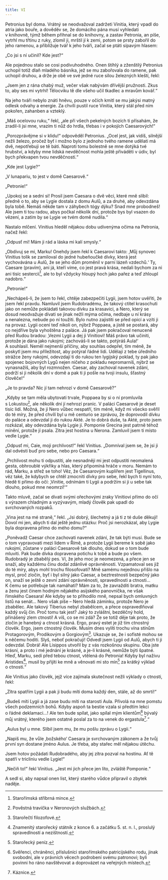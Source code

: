 ```yaml
---
title: VI
---
```


Petronius byl doma. Vrátný se neodvažoval zadržeti Vinitia, který vpadl do atria jako bouře, a dověděv se, že domácího pána musí vyhledati v knihovně, týmž během přihnal se do knihovny, a zastav Petronia, an píše, vytrhl mu třtinu z ruky, zlomil ji, mrštil jí k zemi, potom se prsty zabořil do jeho ramenou, a přibližuje tvář k jeho tváři, začal se ptáti sípavým hlasem:

„Co jsi s ní učinil? Kde jest?“

Ale pojednou stalo se cosi podivuhodného. Onen štíhlý a zženštilý Petronius uchopil totiž dlaň mladého básníka, jež se mu zabořovala do ramene, pak uchopil druhou, a drže je obě ve své jedné ruce silou železných kleští, řekl:

„Jsem jen z rána chabý muž, večer však nabývám dřívější pruž­nosti. Zkus to, aby ses mi vytrhl! Tělocviku tě dle všeho učil tkadlec a mravům kovář.“

Na jeho tváři nebylo znáti hněvu, pouze v očích kmitl se mu jakýsi matný odlesk odvahy a energie. Za chvíli pustil ruce Vinitia, který stál před ním pokořen, zahanben a vzteklý.

„Máš ocelovou ruku,“ řekl, „ale při všech pekelných bozích ti přísahám, že zradil-li jsi mne, vrazím ti nůž do hrdla, třebas i v pokojích Caesarových!“

„Porozprávějme si v klidu!“ odpověděl Petronius. „Ocel jest, jak vidíš, silnější nežli železo, pročež byť i možno bylo z jednoho tvého ramene udělati má dvě, nepotřebuji se tě báti. Naproti tomu bolestně se mne dotýká tvé hrubství, a kdyby mne lidská nevděčnost mohla ještě přiváděti v údiv, byl bych překvapen tvou nevděčností.“

„Kde jest Lygie?“

„V lunapariu, to jest v domě Caesarově.“

„Petronie!“

„Upokoj se a sedni si! Prosil jsem Caesara o dvě věci, které mně slíbil: předně o to, aby se Lygie dostala z domu Aulů, a za druhé, aby odevzdána byla tobě. Nemáš někde tam v záhybech tógy dýku? Snad mne probodneš! Ale jsem ti tou radou, abys počkal několik dní, protože bys byl vsazen do vězení, a zatím by se Lygie ve tvém domě nudila.“

Nastalo mlčení. Vinitius hleděl nějakou dobu udivenýma očima na Petronia, načež řekl:

„Odpusť mi! Mám ji rád a láska mi kalí smysly.“

„Obdivuj se mi, Marku! Onehdy jsem řekl k Caesarovi takto: ‚Můj synovec Vinitius tolik se zamiloval do jedné hubeňoučké dívky, která jest vychovávána u Aulů, že se jeho dům proměnil v parní lázeň vzdechů.‘ Ty, Caesare (pravím), ani já, kteří víme, co jest pravá krása, nedali bychom za ni ani tisíc sestercií[^185], ale to byl vždycky hloupý hoch jako pařez a teď zhloupl nadobro.“

„Petronie!“

„Nechápeš-li, že jsem to řekl, chtěje zabezpečiti Lygii, jsem hotov uvěřiti, že jsem řekl pravdu. Namluvil jsem Rudobradému, že takový ctitel krasochuti jako on nemůže pokládati takovou dívku za krasavici, a Nero, který se dosud neodvažuje dívati se jinak nežli mýma očima, nedbaje u ní krásy a nenalezna, nebude po ní toužiti. Bylo nutno zajistiti se před opicí a vzíti ji na provaz. Lygii ocení teď nikoli on, nýbrž Poppaea, a jistě se postará, aby co nejdříve byla vyhoštěna z paláce. Já pak jsem pokračoval nenuceně před Rudou bradou: ‚Vezmi Lygii a dej ji Vinitiovi! Máš právo tak učiniti, protože je dána jako rukojmí; zachováš-li se takto, potýráš Aula!‘ A souhlasil. Neměl nejmenší příčiny, aby souhlas odepřel, tím méně, že poskytl jsem mu příležitost, aby potýral řádné lidi. Udělají z tebe úředního strážce ženy rukojmí, odevzdají ti do rukou ten lygijský poklad, ty pak jako spojenec bojovných Lygů nejen ničeho z pokladu nepromarníš, nýbrž se vynasnažíš, aby byl rozmnožen. Caesar, aby zachoval navenek zdání, podrží si ji několik dní v domě a pak ti ji pošle na tvoji insulu, šťastný člověče!“

„Je to pravda? Nic jí tam nehrozí v domě Caesarově?“

„Kdyby se tam měla ubytovati trvale, Poppaea by si o ní promluvila s Lokustou[^186], ale několik dní jí nehrozí pranic. V paláci Caesarově je deset tisíc lidí. Možná, že jí Nero vůbec nespatří, tím méně, když mi všecko svěřil do té míry, že před chvílí byl u mě centurio se zprávou, že doprovodil dívku do paláce a odevzdal ji do rukou Akté. Je to dobrá duše, ta Akté, proto jsem rozkázal, aby odevzdána byla Lygie jí. Pomponie Grecina jest patrně téhož mínění, protože jí psala. Zítra jest hostina u Nerona. Zamluvil jsem ti místo vedle Lygie.“

„Odpusť mi, Caie, moji prchlivost!“ řekl Vinitius. „Domníval jsem se, že jsi ji dal odvésti buď pro sebe, nebo pro Caesara.“

„Prchlivost mohu ti odpustiti, ale nesnadněji mi jest odpustiti neomalená gesta, obhroublé výkřiky a hlas, který připomíná hráče v moru. Nemám to rád, Marku, a střež se toho! Věz, že Caesarovým kuplířem jest Tigellinus, věz také, že kdybych se chtěl zmocniti dívky pro sebe, řekl bych ti nyní toto, hledě ti přímo do očí: ‚Vinitie, odnímám ti Lygii a podržím si ji u sebe tak dlouho, pokud mne neomrzí!‘“

Takto mluvě, začal se dívati svými ořechovými zraky Vinitiovi přímo do očí s výrazem chladným a vyzývavým, mladý člověk pak upadl do svrchovaných rozpaků.

„Vina jest na mé straně,“ řekl. „Jsi dobrý, šlechetný a já ti z té duše děkuji! Dovol mi jen, abych ti dal ještě jednu otázku: Proč jsi nerozkázal, aby Lygie byla dopravena přímo do mého domu?“

„Poněvadž Caesar chce zachovati navenek zdání, že tak býti musí. Bude se o tom vypravovati mezi lidem v Římě, a protože Lygii bereme k sobě jako rukojmí, zůstane v paláci Caesarově tak dlouho, dokud se o tom bude mluviti. Pak bude dívka dopravena potichu k tobě a bude po všem. Rudobradý je zbabělý pes. Ví, že jeho moc je neomezená, a přece jen se snaží, aby každému činu dodal zdánlivé oprávněnosti. Vzpamatoval ses již do té míry, abys mohl trochu filosofovati? Mně samému nejednou přišlo na mysl, proč zločin, byť i byl silný jako Caesar, a beztrestností bezpečný jako on, snaží se ještě o zevní zdání oprávněnosti, spravedlnosti a ctnosti… K čemu se potřebuje tak namáhati? Mám za to, že zavražditi bratra, matku a ženu jest činem hodným nějakého asijského panovníčka, ne však římského Caesara! Ale kdyby se to přihodilo mně, nepsal bych omluvných listů na senát… Nero však píše – Nero hledá záminku, protože Nero je zbabělec. Ale takový Tiberius nebyl zbabělcem, a přece ospravedlňoval každý svůj čin. Proč tomu tak jest? Jaký to zvláštní, bezděčný hold, přinášený zlem ctnosti! A víš, co se mi zdá? Že se totiž děje tak proto, že zločin je hanebný a ctnost krásná. Ergo, pravý estet je již tím ctnostný člověk. Ergo, jsem ctnostný člověk. Musím dnes vylíti trochu vína stínům Protagorovým, Prodikovým a Gorgiovým[^187]. Ukazuje se, že i sofisté mohou se k něčemu hoditi. Slyš, neboť pokračuji! Odvedl jsem Lygii od Aulů, abych ti ji odevzdal. Dobrá! Ale Lisippos utvořil by z vás rozkošnou skupinu. Oba jste krásní, a proto i mé jednání je krásné, a je-li krásné, nemůže býti špatné. Hleď, Marku, sedí před tebou ctnost, vtělená do Petronia! Kdyby byl naživu Aristides[^188], musil by přijíti ke mně a věnovati mi sto min[^189] za krátký výklad o ctnosti.“

Ale Vinitius jako člověk, jejž více zajímala skutečnost nežli výklady o ctnosti, řekl:

„Zítra spatřím Lygii a pak ji budu míti doma každý den, stále, až do smrti!“

„Budeš míti Lygii a já zase budu míti na starosti Aula. Přivolá na mne pomstu všech podzemních bohů. Kdyby aspoň ta bestie vzala si předtím lekci o řádné deklamaci…! Ale ten bude spílat, jako spílal mým klientům[^190] bývalý můj vrátný, kterého jsem ostatně poslal za to na venek do ergastula[^191].“

„Aulus byl u mne. Slíbil jsem mu, že mu pošlu zprávu o Lygii.“

„Napiš mu, že vůle ‚božského‘ Caesara je svrchovaným zákonem a že tvůj první syn dostane jméno Aulus. Je třeba, aby stařec měl nějakou útěchu.

Jsem hotov požádati Rudobradého, aby jej zítra pozval na hostinu. Ať tě spatří v tricliniu vedle Lygie!“

„Nečiň to!“ řekl Vinitius. „Jest mi jich přece jen líto, zvláště Pomponie.“

A sedl si, aby napsal onen list, který starého vůdce připravil o zbytek naděje.

[^185]: Starořímská stříbrná mince.

[^186]: Pověstná travička v Neronových službách.

[^187]: Starořečtí filozofové.

[^188]: Znamenitý starořecký státník z konce 6. a začátku 5. st. n. l., proslulý spra­vedlností a nezištností.

[^189]: Starořecký peníz.

[^190]: Svěřenci, chráněnci, příslušníci starořímského patricijského rodu, jinak svobodní, ale v právních věcech podrobení svému patronovi; byli povinni ho ráno navštěvovat a doprovázet na veřejných místech.

[^191]: Káznice.
